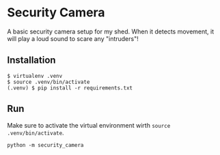 # Security Camera

A basic security camera setup for my shed. When it detects movement, it will play a loud sound to scare any "intruders"!

## Installation

```
$ virtualenv .venv
$ source .venv/bin/activate
(.venv) $ pip install -r requirements.txt
```

## Run

Make sure to activate the virtual environment wirth `source .venv/bin/activate`.

```
python -m security_camera
```
